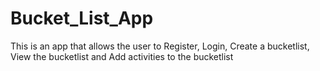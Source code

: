 # Bucket_List_App
This is an app that allows the user to Register, Login, Create a bucketlist, View the bucketlist and  Add activities to the bucketlist
